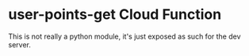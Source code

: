 # user-points-get Cloud Function

This is not really a python module, it's just exposed as such for the dev server.
